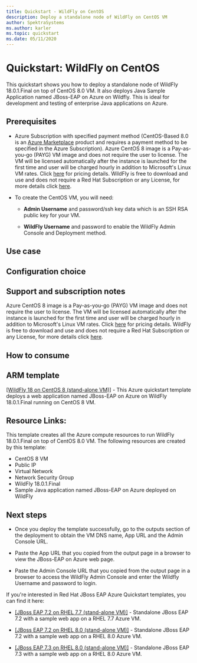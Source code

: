 ```yaml
---
title: Quickstart - WildFly on CentOS
description: Deploy a standalone node of WildFly on CentOS VM
author: SpektraSystems
ms.author: karler
ms.topic: quickstart
ms.date: 05/11/2020
---
```


# Quickstart: WildFly on CentOS

This quickstart shows you how to deploy a standalone node of WildFly 18.0.1.Final on top of CentOS 8.0 VM. It also deploys Java Sample Application named JBoss-EAP on Azure on Wildfly. This is ideal for development and testing of enterprise Java applications on Azure. 

## Prerequisites

* Azure Subscription with specified payment method (CentOS-Based 8.0 is an [Azure Marketplace](https://azuremarketplace.microsoft.com/en-us/marketplace/apps/openlogic.centos?tab=Overview) product and requires a payment method to be specified in the Azure Subscription). Azure CentOS 8 image is a Pay-as-you-go (PAYG) VM image and does not require the user to license. The VM will be licensed automatically after the instance is launched for the first time and user will be charged hourly in addition to Microsoft's Linux VM rates.  Click [here](https://azure.microsoft.com/en-us/pricing/details/virtual-machines/linux/#linux) for pricing details. WildFly is free to download and use and does not require a Red Hat Subscription or any License, for more details click [here](https://www.wildfly.org/).
* To create the CentOS VM, you will need:

    - **Admin Username** and password/ssh key data which is an SSH RSA public key for your VM.

    - **WildFly Username** and password to enable the WildFly Admin Console and Deployment method.

## Use case


## Configuration choice


## Support and subscription notes

Azure CentOS 8 image is a Pay-as-you-go (PAYG) VM image and does not require the user to license. The VM will be licensed automatically after the instance is launched for the first time and user will be charged hourly in addition to Microsoft's Linux VM rates.  Click [here](https://azure.microsoft.com/en-us/pricing/details/virtual-machines/linux/#linux) for pricing details. WildFly is free to download and use and does not require a Red Hat Subscription or any License, for more details click [here](https://www.wildfly.org/).

## How to consume


## ARM template

<a href="https://github.com/SpektraSystems/redhat-mw-cloud-quickstart/tree/master/wildfly-standalone-centos8" target="_blank"> [WildFly 18 on CentOS 8 (stand-alone VM)]</a> - This Azure quickstart template deploys a web application named JBoss-EAP on Azure on WildFly 18.0.1.Final running on CentOS 8 VM.

## Resource Links:

This template creates all the Azure compute resources to run WildFly 18.0.1.Final on top of CentOS 8.0 VM. The following resources are created by this template:

- CentOS 8 VM 
- Public IP 
- Virtual Network 
- Network Security Group 
- WildFly 18.0.1.Final
- Sample Java application named JBoss-EAP on Azure deployed on WildFly

## Next steps

- Once you deploy the template successfully, go to the outputs section of the deployment to obtain the VM DNS name, App URL and the Admin Console URL.

- Paste the App URL that you copied from the output page in a browser to view the JBoss-EAP on Azure web page.

- Paste the Admin Console URL that you copied from the output page in a browser to access the WildFly Admin Console and enter the Wildfly Username and password to login.

If you're interested in Red Hat JBoss EAP Azure Quickstart templates, you can find it here:

*  <a href="https://github.com/SpektraSystems/redhat-mw-cloud-quickstart/tree/master/jboss-eap-standalone-rhel7" target="_blank"> [JBoss EAP 7.2 on RHEL 7.7 (stand-alone VM)]</a> - Standalone JBoss EAP 7.2 with a sample web app on a RHEL 7.7 Azure VM.

*  <a href="https://github.com/SpektraSystems/redhat-mw-cloud-quickstart/tree/master/jboss-eap-standalone-rhel8" target="_blank"> [JBoss EAP 7.2 on RHEL 8.0 (stand-alone VM)]</a> - Standalone JBoss EAP 7.2 with a sample web app on a RHEL 8.0 Azure VM.

*  <a href="https://github.com/SpektraSystems/redhat-mw-cloud-quickstart/tree/master/jboss7.3-eap-standalone-rhel8" target="_blank"> [JBoss EAP 7.3 on RHEL 8.0 (stand-alone VM)]</a> - Standalone JBoss EAP 7.3 with a sample web app on a RHEL 8.0 Azure VM.

